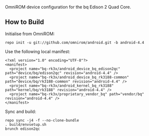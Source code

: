 OmniROM device configuration for the bq Edison 2 Quad Core.

How to Build
---------------

Initialise from OmniROM:

    repo init -u git://github.com/omnirom/android.git -b android-4.4

Use the following local manifest:

    <?xml version="1.0" encoding="UTF-8"?>
    <manifest>
      <project name="bq-rk3x/android_device_bq_edison2qc" path="device/bq/edison2qc" revision="android-4.4" />
      <project name="bq-rk3x/android_device_bq_rk3188-common" path="device/bq/rk3188-common" revision="android-4.4" />
      <project name="bq-rk3x/android_kernel_bq_rk3188" path="kernel/bq/rk3188" revision="android-4.4" />
      <project name="bq-rk3x/proprietary_vendor_bq" path="vendor/bq" revision="android-4.4" />
    </manifest>

Sync and build:

    repo sync -j4 -f --no-clone-bundle
    . build/envsetup.sh
    brunch edison2qc
